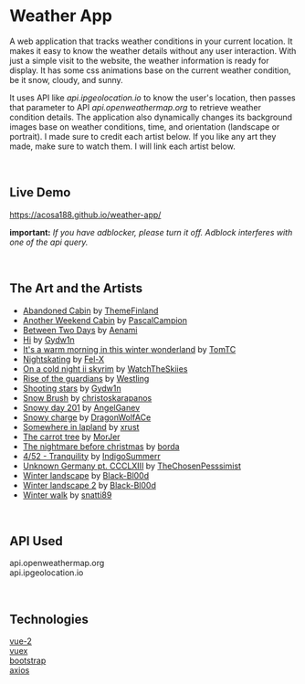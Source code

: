 # Weather App
A web application that tracks weather conditions in your current location.
It makes it easy to know the weather details without any user interaction. With just a simple visit to the website, the weather information is ready for display. It has some css animations base on the current weather condition, be it snow, cloudy, and sunny.

It uses API like *api.ipgeolocation.io* to know the user's location, then passes that parameter to API *api.openweathermap.org* to retrieve weather condition details.
The application also dynamically changes its background images base on weather conditions, time, and orientation (landscape or portrait). I made sure to credit each artist below. If you like any art
they made, make sure to watch them. I will link each artist below.

<br>

## Live Demo

https://acosa188.github.io/weather-app/

**important:** *If you have adblocker, please turn it off. Adblock interferes with one of the api query.*

<br>

## The Art and the Artists
- [Abandoned Cabin](https://www.deviantart.com/themefinland/art/Abandoned-cabin-831632587) by [ThemeFinland](https://www.deviantart.com/themefinland)
- [Another Weekend Cabin](https://www.deviantart.com/pascalcampion/art/Another-weekend-cabin-769050853) by [PascalCampion](https://www.deviantart.com/pascalcampion)
- [Between Two Days](https://www.deviantart.com/aenami/art/between-two-days-595802545) by [Aenami](https://www.deviantart.com/aenami)
- [Hi](https://www.deviantart.com/gydw1n/art/Hi-781233056) by [Gydw1n](https://www.deviantart.com/gydw1n)
- [It's a warm morning in this winter wonderland](https://www.deviantart.com/tomtc/art/It-s-a-warm-morning-in-this-winter-wonderland-775822244) by [TomTC](https://www.deviantart.com/tomtc)
- [Nightskating](https://www.deviantart.com/fel-x/art/Nightskating-776928769) by [Fel-X](https://www.deviantart.com/fel-x)
- [On a cold night ii skyrim](https://www.deviantart.com/watchtheskiies/art/On-a-Cold-Night-II-Skyrim-796264166) by [WatchTheSkiies](https://www.deviantart.com/watchtheskiies)
- [Rise of the guardians](https://www.deviantart.com/westling/art/Rise-of-the-Guardians-512170010) by [Westling](https://www.deviantart.com/westling)
- [Shooting stars](https://www.deviantart.com/gydw1n/art/Shooting-Stars-808515460) by [Gydw1n](https://www.deviantart.com/gydw1n)
- [Snow Brush](https://www.deviantart.com/christoskarapanos/art/Snow-Brush-175549952) by [christoskarapanos](https://www.deviantart.com/christoskarapanos)
- [Snowy day 201](https://www.deviantart.com/angelganev/art/Snowy-Day-201-721575525) by [AngelGanev](https://www.deviantart.com/angelganev)
- [Snowy charge](https://www.deviantart.com/dragonwolface/art/Snowy-charge-444991566) by [DragonWolfACe](https://www.deviantart.com/dragonwolface)
- [Somewhere in lapland](https://www.deviantart.com/xrust/art/Somewhere-in-Lapland-787580714) by [xrust](https://www.deviantart.com/xrust)
- [The carrot tree](https://www.deviantart.com/morjer/art/The-Carrot-Tree-864903508) by [MorJer](https://www.deviantart.com/morjer)
- [The nightmare before christmas](https://www.deviantart.com/borda/art/The-Nightmare-Before-Christmas-635711755) by [borda](https://www.deviantart.com/borda)
- [4/52 - Tranquility](https://www.deviantart.com/indigosummerr/art/4-52-Tranquility-509503348) by [IndigoSummerr](https://www.deviantart.com/indigosummerr)
- [Unknown Germany pt. CCCLXIII](https://www.deviantart.com/thechosenpesssimist/art/Unknown-Germany-pt-CCCLXIII-781785362) by [TheChosenPesssimist](https://www.deviantart.com/thechosenpesssimist)
- [Winter landscape](https://www.deviantart.com/black-bl00d/art/Winter-landscape-730863333) by [Black-Bl00d](https://www.deviantart.com/black-bl00d)
- [Winter landscape 2](https://www.deviantart.com/black-bl00d/art/Winter-landscape-730863315) by [Black-Bl00d](https://www.deviantart.com/black-bl00d)
- [Winter walk](https://www.deviantart.com/snatti89/art/Winter-walk-674445034) by [snatti89](https://www.deviantart.com/snatti89)

<br>

## API Used

api.openweathermap.org<br>
api.ipgeolocation.io

<br>

## Technologies
[vue-2](https://vuejs.org/)<br>
[vuex](https://vuex.vuejs.org/)<br>
[bootstrap](https://getbootstrap.com/)<br>
[axios](https://www.npmjs.com/package/axios)